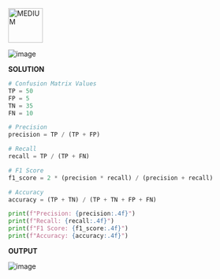 <img src="https://img.shields.io/badge/MEDIUM-orange" alt="MEDIUM" width="70">

![image](https://github.com/user-attachments/assets/f9870f19-9422-4465-93ba-421c5bd65be3)

**SOLUTION**

```python
# Confusion Matrix Values
TP = 50
FP = 5
TN = 35
FN = 10

# Precision
precision = TP / (TP + FP)

# Recall
recall = TP / (TP + FN)

# F1 Score
f1_score = 2 * (precision * recall) / (precision + recall)

# Accuracy
accuracy = (TP + TN) / (TP + TN + FP + FN)

print(f"Precision: {precision:.4f}")
print(f"Recall: {recall:.4f}")
print(f"F1 Score: {f1_score:.4f}")
print(f"Accuracy: {accuracy:.4f}")
```

**OUTPUT**

![image](https://github.com/user-attachments/assets/545f76e4-da6e-4813-92b0-2a90740b22a9)

